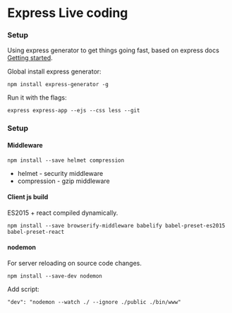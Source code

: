 # Express Live coding 

### Setup

Using express generator to get things going fast, based on express docs [Getting started](http://expressjs.com/en/starter/generator.html).

Global install express generator:
```
npm install express-generator -g
```
Run it with the flags:
```
express express-app --ejs --css less --git
```

### Setup

#### Middleware
```
npm install --save helmet compression
```
- helmet - security middleware
- compression - gzip middleware

#### Client js build
ES2015 + react compiled dynamically.
```
npm install --save browserify-middleware babelify babel-preset-es2015 babel-preset-react
```
#### nodemon
For server reloading on source code changes.
```
npm install --save-dev nodemon
```
Add script:
```
"dev": "nodemon --watch ./ --ignore ./public ./bin/www"
```